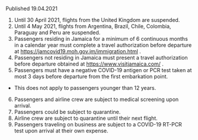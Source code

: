 Published 19.04.2021
1. Until 30 April 2021, flights from the United Kingdom are suspended. 
2. Until 4 May 2021, flights from Argentina, Brazil, Chile, Colombia, Paraguay and Peru are suspended.
3. Passengers residing in Jamaica for a minimum of 6 continuous months in a calendar year must complete a travel authorization before departure at <a href="https://jamcovid19.moh.gov.jm/immigration.html">https://jamcovid19.moh.gov.jm/immigration.html</a> .
4. Passengers not residing in Jamaica must present a travel authorization before departure obtained at <a href="https://www.visitjamaica.com/">https://www.visitjamaica.com/</a> .
5. Passengers must have a negative COVID-19 antigen or PCR test taken at most 3 days before departure from the first embarkation point.
- This does not apply to passengers younger than 12 years.
6. Passengers and airline crew are subject to medical screening upon arrival.
7. Passengers could be subject to quarantine.
8. Airline crew are subject to quarantine until their next flight.
9. Passengers traveling on business are subject to a COVID-19 RT-PCR test upon arrival at their own expense.

